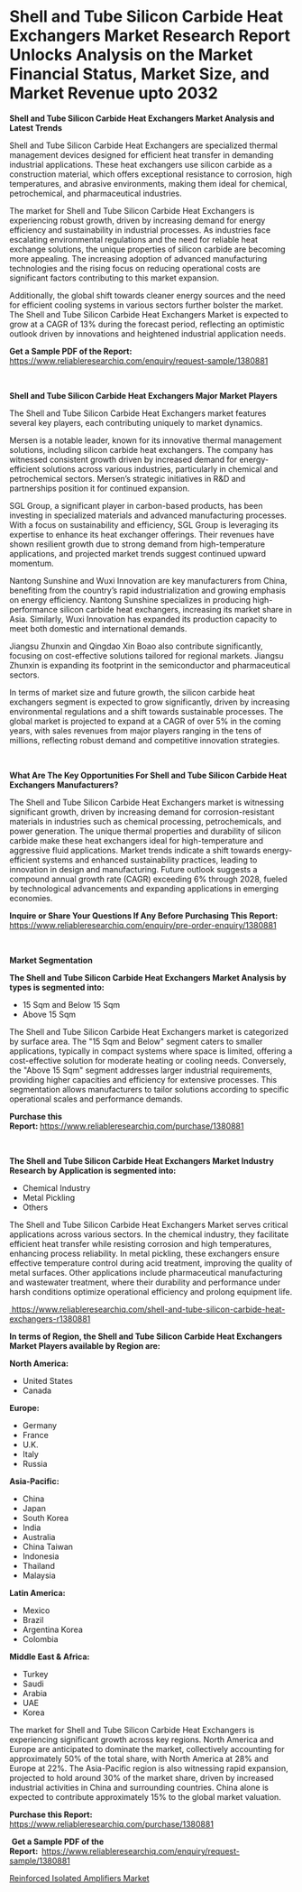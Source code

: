 <p><h1>Shell and Tube Silicon Carbide Heat Exchangers Market Research Report Unlocks Analysis on the Market Financial Status, Market Size, and Market Revenue upto 2032</h1></p><p><strong>Shell and Tube Silicon Carbide Heat Exchangers Market Analysis and Latest Trends</strong></p>
<p><p>Shell and Tube Silicon Carbide Heat Exchangers are specialized thermal management devices designed for efficient heat transfer in demanding industrial applications. These heat exchangers use silicon carbide as a construction material, which offers exceptional resistance to corrosion, high temperatures, and abrasive environments, making them ideal for chemical, petrochemical, and pharmaceutical industries.</p><p>The market for Shell and Tube Silicon Carbide Heat Exchangers is experiencing robust growth, driven by increasing demand for energy efficiency and sustainability in industrial processes. As industries face escalating environmental regulations and the need for reliable heat exchange solutions, the unique properties of silicon carbide are becoming more appealing. The increasing adoption of advanced manufacturing technologies and the rising focus on reducing operational costs are significant factors contributing to this market expansion.</p><p>Additionally, the global shift towards cleaner energy sources and the need for efficient cooling systems in various sectors further bolster the market. The Shell and Tube Silicon Carbide Heat Exchangers Market is expected to grow at a CAGR of 13% during the forecast period, reflecting an optimistic outlook driven by innovations and heightened industrial application needs.</p></p>
<p><strong>Get a Sample PDF of the Report:&nbsp;</strong> <a href="https://www.reliableresearchiq.com/enquiry/request-sample/1380881?utm_campaign=2190&utm_medium=2&utm_source=Github&utm_content=ia&utm_term=24022025&utm_id=shell-and-tube-silicon-carbide-heat-exchangers">https://www.reliableresearchiq.com/enquiry/request-sample/1380881</a></p>
<p>&nbsp;</p>
<p><strong>Shell and Tube Silicon Carbide Heat Exchangers Major Market Players</strong></p>
<p><p>The Shell and Tube Silicon Carbide Heat Exchangers market features several key players, each contributing uniquely to market dynamics. </p><p>Mersen is a notable leader, known for its innovative thermal management solutions, including silicon carbide heat exchangers. The company has witnessed consistent growth driven by increased demand for energy-efficient solutions across various industries, particularly in chemical and petrochemical sectors. Mersen’s strategic initiatives in R&D and partnerships position it for continued expansion.</p><p>SGL Group, a significant player in carbon-based products, has been investing in specialized materials and advanced manufacturing processes. With a focus on sustainability and efficiency, SGL Group is leveraging its expertise to enhance its heat exchanger offerings. Their revenues have shown resilient growth due to strong demand from high-temperature applications, and projected market trends suggest continued upward momentum.</p><p>Nantong Sunshine and Wuxi Innovation are key manufacturers from China, benefiting from the country’s rapid industrialization and growing emphasis on energy efficiency. Nantong Sunshine specializes in producing high-performance silicon carbide heat exchangers, increasing its market share in Asia. Similarly, Wuxi Innovation has expanded its production capacity to meet both domestic and international demands.</p><p>Jiangsu Zhunxin and Qingdao Xin Boao also contribute significantly, focusing on cost-effective solutions tailored for regional markets. Jiangsu Zhunxin is expanding its footprint in the semiconductor and pharmaceutical sectors.</p><p>In terms of market size and future growth, the silicon carbide heat exchangers segment is expected to grow significantly, driven by increasing environmental regulations and a shift towards sustainable processes. The global market is projected to expand at a CAGR of over 5% in the coming years, with sales revenues from major players ranging in the tens of millions, reflecting robust demand and competitive innovation strategies.</p></p>
<p>&nbsp;</p>
<p><strong>What Are The Key Opportunities For Shell and Tube Silicon Carbide Heat Exchangers Manufacturers?</strong></p>
<p><p>The Shell and Tube Silicon Carbide Heat Exchangers market is witnessing significant growth, driven by increasing demand for corrosion-resistant materials in industries such as chemical processing, petrochemicals, and power generation. The unique thermal properties and durability of silicon carbide make these heat exchangers ideal for high-temperature and aggressive fluid applications. Market trends indicate a shift towards energy-efficient systems and enhanced sustainability practices, leading to innovation in design and manufacturing. Future outlook suggests a compound annual growth rate (CAGR) exceeding 6% through 2028, fueled by technological advancements and expanding applications in emerging economies.</p></p>
<p><strong>Inquire or Share Your Questions If Any Before Purchasing This Report:</strong> <a href="https://www.reliableresearchiq.com/enquiry/pre-order-enquiry/1380881?utm_campaign=2190&utm_medium=2&utm_source=Github&utm_content=ia&utm_term=24022025&utm_id=shell-and-tube-silicon-carbide-heat-exchangers">https://www.reliableresearchiq.com/enquiry/pre-order-enquiry/1380881</a></p>
<p>&nbsp;</p>
<p><strong>Market Segmentation</strong></p>
<p><strong>The Shell and Tube Silicon Carbide Heat Exchangers Market Analysis by types is segmented into:</strong></p>
<p><ul><li>15 Sqm and Below 15 Sqm</li><li>Above 15 Sqm</li></ul></p>
<p><p>The Shell and Tube Silicon Carbide Heat Exchangers market is categorized by surface area. The "15 Sqm and Below" segment caters to smaller applications, typically in compact systems where space is limited, offering a cost-effective solution for moderate heating or cooling needs. Conversely, the "Above 15 Sqm" segment addresses larger industrial requirements, providing higher capacities and efficiency for extensive processes. This segmentation allows manufacturers to tailor solutions according to specific operational scales and performance demands.</p></p>
<p><strong>Purchase this Report:&nbsp;</strong><a href="https://www.reliableresearchiq.com/purchase/1380881?utm_campaign=2190&utm_medium=2&utm_source=Github&utm_content=ia&utm_term=24022025&utm_id=shell-and-tube-silicon-carbide-heat-exchangers">https://www.reliableresearchiq.com/purchase/1380881</a></p>
<p>&nbsp;</p>
<p><strong>The Shell and Tube Silicon Carbide Heat Exchangers Market Industry Research by Application is segmented into:</strong></p>
<p><ul><li>Chemical Industry</li><li>Metal Pickling</li><li>Others</li></ul></p>
<p><p>The Shell and Tube Silicon Carbide Heat Exchangers Market serves critical applications across various sectors. In the chemical industry, they facilitate efficient heat transfer while resisting corrosion and high temperatures, enhancing process reliability. In metal pickling, these exchangers ensure effective temperature control during acid treatment, improving the quality of metal surfaces. Other applications include pharmaceutical manufacturing and wastewater treatment, where their durability and performance under harsh conditions optimize operational efficiency and prolong equipment life.</p></p>
<p><a href="https://www.reliableresearchiq.com/shell-and-tube-silicon-carbide-heat-exchangers-r1380881?utm_campaign=2190&utm_medium=2&utm_source=Github&utm_content=ia&utm_term=24022025&utm_id=shell-and-tube-silicon-carbide-heat-exchangers">&nbsp;https://www.reliableresearchiq.com/shell-and-tube-silicon-carbide-heat-exchangers-r1380881</a></p>
<p><strong>In terms of Region, the Shell and Tube Silicon Carbide Heat Exchangers Market Players available by Region are:</strong></p>
<p>
    <p> <strong> North America: </strong>
        <ul>
            <li>United States</li>
            <li>Canada</li>
        </ul>
        </p> 
    <p> <strong> Europe: </strong>
        <ul>
            <li>Germany</li>
            <li>France</li>
            <li>U.K.</li>
            <li>Italy</li>
            <li>Russia</li>
        </ul>
        </p> 
    <p> <strong> Asia-Pacific: </strong>
        <ul>
            <li>China</li>
            <li>Japan</li>
            <li>South Korea</li>
            <li>India</li>
            <li>Australia</li>
            <li>China Taiwan</li>
            <li>Indonesia</li>
            <li>Thailand</li>
            <li>Malaysia</li>
        </ul>
        </p> 
    <p> <strong> Latin America: </strong>
        <ul>
            <li>Mexico</li>
            <li>Brazil</li>
            <li>Argentina Korea</li>
            <li>Colombia</li>
        </ul>
        </p> 
    <p> <strong> Middle East & Africa: </strong>
        <ul>
            <li>Turkey</li>
            <li>Saudi</li>
            <li>Arabia</li>
            <li>UAE</li>
            <li>Korea</li>
        </ul>
    </p>
    </p>
<p><p>The market for Shell and Tube Silicon Carbide Heat Exchangers is experiencing significant growth across key regions. North America and Europe are anticipated to dominate the market, collectively accounting for approximately 50% of the total share, with North America at 28% and Europe at 22%. The Asia-Pacific region is also witnessing rapid expansion, projected to hold around 30% of the market share, driven by increased industrial activities in China and surrounding countries. China alone is expected to contribute approximately 15% to the global market valuation.</p></p>
<p><strong>Purchase this Report: </strong><a href="https://www.reliableresearchiq.com/purchase/1380881?utm_campaign=2190&utm_medium=2&utm_source=Github&utm_content=ia&utm_term=24022025&utm_id=shell-and-tube-silicon-carbide-heat-exchangers">https://www.reliableresearchiq.com/purchase/1380881</a></p>
<p>&nbsp;<strong>Get a Sample PDF of the Report:&nbsp;&nbsp;</strong><a href="https://www.reliableresearchiq.com/enquiry/request-sample/1380881?utm_campaign=2190&utm_medium=2&utm_source=Github&utm_content=ia&utm_term=24022025&utm_id=shell-and-tube-silicon-carbide-heat-exchangers">https://www.reliableresearchiq.com/enquiry/request-sample/1380881</a></p>
<p><strong></strong></p>
<p><p><a href="https://github.com/AshrafKhan865/Market-Research-Report-List-1/blob/main/reinforced-isolated-amplifiers-market.md?utm_campaign=2190&utm_medium=2&utm_source=Github&utm_content=ia&utm_term=24022025&utm_id=shell-and-tube-silicon-carbide-heat-exchangers">Reinforced Isolated Amplifiers Market</a></p></p>